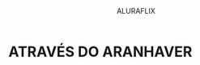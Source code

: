 <body>
<header>ALURAFLIX</header>

<h1>ATRAVÉS DO ARANHAVER


<iframe width="560" height="315" src="https:/ /ww.youtube.com/embed/gt_fAE1Eg20?




















































